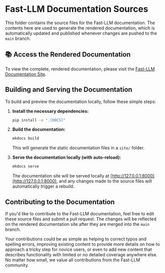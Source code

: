 # Fast-LLM Documentation Sources

This folder contains the source files for the Fast-LLM documentation. The contents here are used to generate the rendered documentation, which is automatically updated and published whenever changes are pushed to the `main` branch.

## 📚 Access the Rendered Documentation

To view the complete, rendered documentation, please visit the [Fast-LLM Documentation Site](https://servicenow.github.io/Fast-LLM).

## Building and Serving the Documentation

To build and preview the documentation locally, follow these simple steps:

1. **Install the necessary dependencies:**

   ```bash
   pip install -e ".[DOCS]"
   ```

2. **Build the documentation:**

   ```bash
   mkdocs build
   ```

   This will generate the static documentation files in a `site/` folder.

3. **Serve the documentation locally (with auto-reload):**

   ```bash
   mkdocs serve
   ```

   The documentation site will be served locally at [http://127.0.0.1:8000](http://127.0.0.1:8000), and any changes made to the source files will automatically trigger a rebuild.

## Contributing to the Documentation

If you'd like to contribute to the Fast-LLM documentation, feel free to edit these source files and submit a pull request. The changes will be reflected on the rendered documentation site after they are merged into the `main` branch.

Your contributions could be as simple as helping to correct typos and spelling errors, improving existing content to provide more details on how to approach a tricky step for novice users, or even to add new content that describes functionality with limited or no detailed coverage anywhere else. No matter how small, we value all contributions from the Fast-LLM community.
